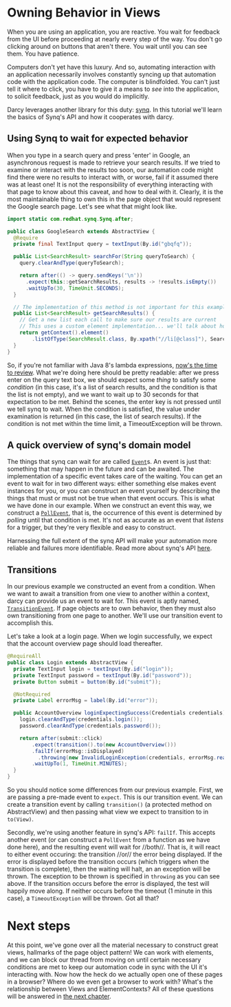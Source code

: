 # Owning Behavior in Views

When you are using an application, you are reactive. You wait for feedback from the UI before proceeding at nearly every step of the way. You don't go clicking around on buttons that aren't there. You wait until you can see them. You have patience.

Computers don't yet have this luxury. And so, automating interaction with an application necessarily involves constantly syncing up that automation code with the application code. The computer is blindfolded. You can't just tell it where to click, you have to give it a means to _see_ into the application, to solicit feedback, just as you would do implicitly.

Darcy leverages another library for this duty: [synq](https://github.com/darcy-framework/synq). In this tutorial we'll learn the basics of Synq's API and how it cooperates with darcy.

## Using Synq to wait for expected behavior
When you type in a search query and press 'enter' in Google, an asynchronous request is made to retrieve your search results. If we tried to examine or interact with the results too soon, our automation code might find there were no results to interact with, or worse, fail if it assumed there was at least one! It is not the responsibility of everything interacting with that page to know about this caveat, and how to deal with it. Clearly, it is the most maintainable thing to own this in the page object that would represent the Google search page. Let's see what that might look like.

```java
import static com.redhat.synq.Synq.after;

public class GoogleSearch extends AbstractView {
  @Require
  private final TextInput query = textInput(By.id("gbqfq"));

  public List<SearchResult> searchFor(String queryToSearch) {
    query.clearAndType(queryToSearch);

    return after(() -> query.sendKeys('\n'))
      .expect(this::getSearchResults, results -> !results.isEmpty())
      .waitUpTo(30, TimeUnit.SECONDS);
  }

  // The implementation of this method is not important for this example
  public List<SearchResult> getSearchResults() {
    // Get a new list each call to make sure our results are current
    // This uses a custom element implementation... we'll talk about how that works later
    return getContext().element()
        .listOfType(SearchResult.class, By.xpath("//li[@class]"), SearchResultImpl::new);
  }
}
```

So, if you're not familiar with Java 8's lambda expressions, [now's the time to review](http://docs.oracle.com/javase/tutorial/java/javaOO/lambdaexpressions.html). What we're doing here should be pretty readable: after we press enter on the query text box, we should expect some _thing_ to satisfy some _condition_ (in this case, it's a list of search results, and the condition is that the list is not empty), and we want to wait up to 30 seconds for that expectation to be met. Behind the scenes, the enter key is not pressed until we tell synq to wait. When the condition is satisfied, the value under examination is returned (in this case, the list of search results). If the condition is not met within the time limit, a TimeoutException will be thrown.

## A quick overview of synq's domain model
The things that synq can wait for are called [`Event`](https://github.com/darcy-framework/synq/blob/master/src/main/java/com/redhat/synq/Event.java)s. An event is just that: something that may happen in the future and can be awaited. The implementation of a specific event takes care of the waiting. You can get an event to wait for in two different ways: either something else makes event instances for you, or you can construct an event yourself by describing the things that must or must not be true when that event occurs. This is what we have done in our example. When we construct an event this way, we construct a [`PollEvent`](https://github.com/darcy-framework/synq/blob/master/src/main/java/com/redhat/synq/PollEvent.java), that is, the occurrence of this event is determined by _polling_ until that condition is met. It's not as accurate as an event that _listens_ for a trigger, but they're very flexible and easy to construct.

Harnessing the full extent of the synq API will make your automation more reliable and failures more identifiable. Read more about synq's API [here](https://github.com/darcy-framework/synq).

## Transitions

In our previous example we constructed an event from a condition. When we want to await a transition from one view to another within a context, darcy can provide us an event to wait for. This event is aptly named, [`TransitionEvent`](https://github.com/darcy-framework/darcy/blob/master/src/main/java/com/redhat/darcy/ui/TransitionEvent.java). If page objects are to own behavior, then they must also own transitioning from one page to another. We'll use our transition event to accomplish this.

Let's take a look at a login page. When we login successfully, we expect that the account overview page should load thereafter.

```java
@RequireAll
public class Login extends AbstractView {
  private TextInput login = textInput(By.id("login"));
  private TextInput password = textInput(By.id("password"));
  private Button submit = button(By.id("submit"));

  @NotRequired
  private Label errorMsg = label(By.id("error"));

  public AccountOverview loginExpectingSuccess(Credentials credentials) {
    login.clearAndType(credentials.login());
    password.clearAndType(credentials.password());

    return after(submit::click)
        .expect(transition().to(new AccountOverview()))
        .failIf(errorMsg::isDisplayed)
          .throwing(new InvalidLoginException(credentials, errorMsg.readText()))
        .waitUpTo(1, TimeUnit.MINUTES);
  }
}
```

So you should notice some differences from our previous example. First, we are passing a pre-made event to `expect`. This is our transition event. We can create a transition event by calling `transition()` (a protected method on AbstractView) and then passing what view we expect to transition to in `to(View)`.

Secondly, we're using another feature in synq's API: `failIf`. This accepts another event (or can construct a `PollEvent` from a function as we have done here), and the resulting event will wait for //both//. That is, it will react to either event occuring: the transition //or// the error being displayed. If the error is displayed before the transition occurs (which triggers when the transition is complete), then the waiting will halt, an an exception will be thrown. The exception to be thrown is specified in `throwing` as you can see above. If the transition occurs before the error is displayed, the test will happily move along. If neither occurs before the timeout (1 minute in this case), a `TimeoutException` will be thrown. Got all that?

# Next steps

At this point, we've gone over all the material necessary to construct great views, hallmarks of the page object pattern! We can work with elements, and we can block our thread from moving on until certain necessary conditions are met to keep our automation code in sync with the UI it's interacting with. Now how the heck do we actually open one of these pages in a browser? Where do we even get a browser to work with? What's the relationship between Views and ElementContexts? All of these questions will be answered in [the next chapter](browsers_and_contexts.md).
